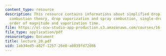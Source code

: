 ```yaml
---
content_type: resource
description: This resource contains informations about simplified drop-wise liquid
  combustion theory, drop vaporization and spray combustion, single-drop combustion,
  order of magnitude and vaporization time.
file: https://ol-ocw-studio-app-production.s3.amazonaws.com/courses/16-512-rocket-propulsion-fall-2005/1ab34ed5a82f125726e0a8039fd72d66_lecture_20.pdf
file_type: application/pdf
resourcetype: Document
title: lecture_20.pdf
uid: 1ab34ed5-a82f-1257-26e0-a8039fd72d66
---
```


